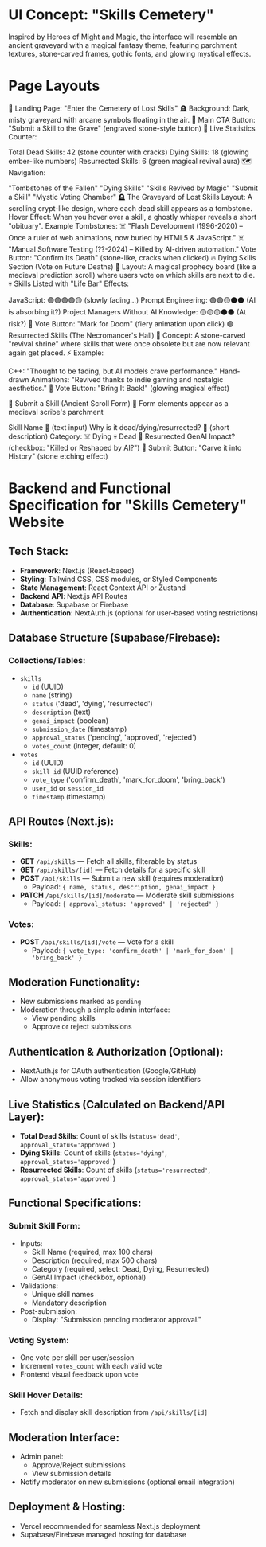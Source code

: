 # UI Concept: "Skills Cemetery"
Inspired by Heroes of Might and Magic, the interface will resemble an ancient graveyard with a magical fantasy theme, featuring parchment textures, stone-carved frames, gothic fonts, and glowing mystical effects.

# Page Layouts
🏰 Landing Page: "Enter the Cemetery of Lost Skills"
🪦 Background: Dark, misty graveyard with arcane symbols floating in the air.
📜 Main CTA Button: "Submit a Skill to the Grave" (engraved stone-style button)
📜 Live Statistics Counter:

Total Dead Skills: 42 (stone counter with cracks)
Dying Skills: 18 (glowing ember-like numbers)
Resurrected Skills: 6 (green magical revival aura)
🗺 Navigation:

"Tombstones of the Fallen"
"Dying Skills"
"Skills Revived by Magic"
"Submit a Skill"
"Mystic Voting Chamber"
🪦 The Graveyard of Lost Skills
Layout: A scrolling crypt-like design, where each dead skill appears as a tombstone.
Hover Effect: When you hover over a skill, a ghostly whisper reveals a short "obituary".
Example Tombstones:
☠️ "Flash Development (1996-2020) – Once a ruler of web animations, now buried by HTML5 & JavaScript."
☠️ "Manual Software Testing (??-2024) – Killed by AI-driven automation."
Vote Button: "Confirm Its Death" (stone-like, cracks when clicked)
🔥 Dying Skills Section (Vote on Future Deaths)
🧩 Layout: A magical prophecy board (like a medieval prediction scroll) where users vote on which skills are next to die.
💀 Skills Listed with "Life Bar" Effects:

JavaScript: 🟢🟢🟢🟢🟡 (slowly fading…)
Prompt Engineering: 🟢🟢🟡⚫⚫ (AI is absorbing it?)
Project Managers Without AI Knowledge: 🟡🟡🟡⚫⚫ (At risk?)
📜 Vote Button: "Mark for Doom" (fiery animation upon click)
🟢 Resurrected Skills (The Necromancer's Hall)
🔄 Concept: A stone-carved "revival shrine" where skills that were once obsolete but are now relevant again get placed.
⚡ Example:

C++: "Thought to be fading, but AI models crave performance."
Hand-drawn Animations: "Revived thanks to indie gaming and nostalgic aesthetics."
📜 Vote Button: "Bring It Back!" (glowing magical effect)

📝 Submit a Skill (Ancient Scroll Form)
📜 Form elements appear as a medieval scribe's parchment

Skill Name 🏹 (text input)
Why is it dead/dying/resurrected? 📖 (short description)
Category:
☠️ Dying
💀 Dead
🔄 Resurrected
GenAI Impact? (checkbox: "Killed or Reshaped by AI?")
📜 Submit Button: "Carve it into History" (stone etching effect)


# Backend and Functional Specification for "Skills Cemetery" Website

## Tech Stack:
- **Framework**: Next.js (React-based)
- **Styling**: Tailwind CSS, CSS modules, or Styled Components
- **State Management**: React Context API or Zustand
- **Backend API**: Next.js API Routes
- **Database**: Supabase or Firebase
- **Authentication**: NextAuth.js (optional for user-based voting restrictions)

## Database Structure (Supabase/Firebase):

### Collections/Tables:
  - `skills`
    - `id` (UUID)
    - `name` (string)
    - `status` ('dead', 'dying', 'resurrected')
    - `description` (text)
    - `genai_impact` (boolean)
    - `submission_date` (timestamp)
    - `approval_status` ('pending', 'approved', 'rejected')
    - `votes_count` (integer, default: 0)
  - `votes`
    - `id` (UUID)
    - `skill_id` (UUID reference)
    - `vote_type` ('confirm_death', 'mark_for_doom', 'bring_back')
    - `user_id` or `session_id`
    - `timestamp` (timestamp)

## API Routes (Next.js):

### Skills:
- **GET** `/api/skills` — Fetch all skills, filterable by status
- **GET** `/api/skills/[id]` — Fetch details for a specific skill
- **POST** `/api/skills` — Submit a new skill (requires moderation)
  - Payload: `{ name, status, description, genai_impact }`
- **PATCH** `/api/skills/[id]/moderate` — Moderate skill submissions
  - Payload: `{ approval_status: 'approved' | 'rejected' }`

### Votes:
- **POST** `/api/skills/[id]/vote` — Vote for a skill
  - Payload: `{ vote_type: 'confirm_death' | 'mark_for_doom' | 'bring_back' }`

## Moderation Functionality:
- New submissions marked as `pending`
- Moderation through a simple admin interface:
  - View pending skills
  - Approve or reject submissions

## Authentication & Authorization (Optional):
- NextAuth.js for OAuth authentication (Google/GitHub)
- Allow anonymous voting tracked via session identifiers

## Live Statistics (Calculated on Backend/API Layer):
- **Total Dead Skills**: Count of skills (`status='dead'`, `approval_status='approved'`)
- **Dying Skills**: Count of skills (`status='dying'`, `approval_status='approved'`)
- **Resurrected Skills**: Count of skills (`status='resurrected'`, `approval_status='approved'`)

## Functional Specifications:

### Submit Skill Form:
- Inputs:
  - Skill Name (required, max 100 chars)
  - Description (required, max 500 chars)
  - Category (required, select: Dead, Dying, Resurrected)
  - GenAI Impact (checkbox, optional)
- Validations:
  - Unique skill names
  - Mandatory description
- Post-submission:
  - Display: "Submission pending moderator approval."

### Voting System:
- One vote per skill per user/session
- Increment `votes_count` with each valid vote
- Frontend visual feedback upon vote

### Skill Hover Details:
- Fetch and display skill description from `/api/skills/[id]`

## Moderation Interface:
- Admin panel:
  - Approve/Reject submissions
  - View submission details
- Notify moderator on new submissions (optional email integration)

## Deployment & Hosting:
- Vercel recommended for seamless Next.js deployment
- Supabase/Firebase managed hosting for database


